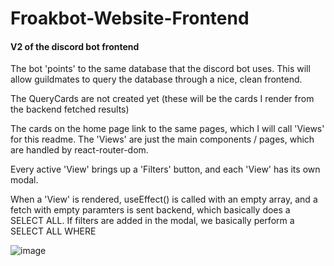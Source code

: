 # Froakbot-Website-Frontend

#### V2 of the discord bot frontend

The bot 'points' to the same database that the discord bot uses. This will allow guildmates to query the database through a nice, clean frontend.

The QueryCards are not created yet (these will be the cards I render from the backend fetched results)

The cards on the home page link to the same pages, which I will call 'Views' for this readme. The 'Views' are just the main components / pages, which are handled by react-router-dom.

Every active 'View' brings up a 'Filters' button, and each 'View' has its own modal.

When a 'View' is rendered, useEffect() is called with an empty array, and a fetch with empty paramters is sent backend, which basically does a SELECT ALL. If filters are added in the modal, we basically perform a SELECT ALL WHERE

![image](https://github.com/hikemalliday/froakbot-website-frontend/assets/117792777/61e23bf1-26c5-47fe-a67a-f7917694e3fc)
